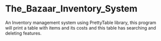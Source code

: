 # The_Bazaar_Inventory_System
An Inventory management system using PrettyTable library, this program will print a table with items and its costs and this table has searching and deleting features.
